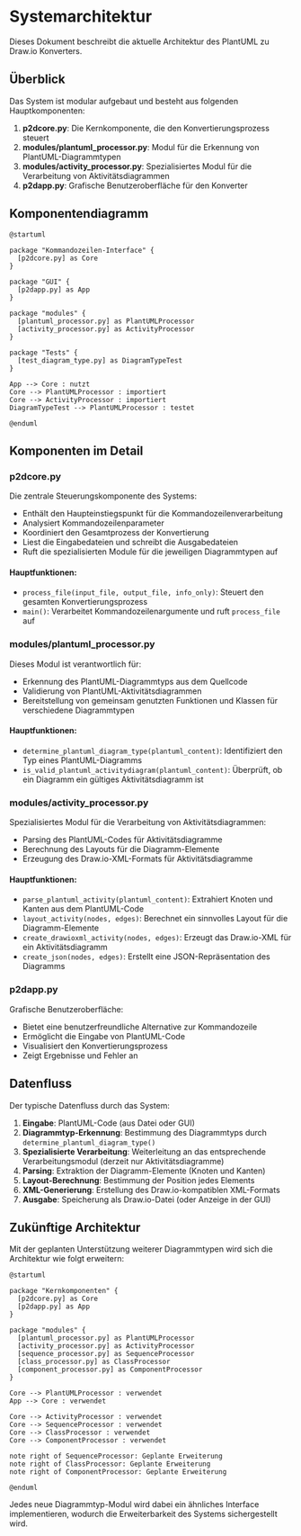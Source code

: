 # Systemarchitektur

Dieses Dokument beschreibt die aktuelle Architektur des PlantUML zu Draw.io Konverters.

## Überblick

Das System ist modular aufgebaut und besteht aus folgenden Hauptkomponenten:

1. **p2dcore.py**: Die Kernkomponente, die den Konvertierungsprozess steuert
2. **modules/plantuml_processor.py**: Modul für die Erkennung von PlantUML-Diagrammtypen
3. **modules/activity_processor.py**: Spezialisiertes Modul für die Verarbeitung von Aktivitätsdiagrammen
4. **p2dapp.py**: Grafische Benutzeroberfläche für den Konverter

## Komponentendiagramm

```plantuml
@startuml

package "Kommandozeilen-Interface" {
  [p2dcore.py] as Core
}

package "GUI" {
  [p2dapp.py] as App
}

package "modules" {
  [plantuml_processor.py] as PlantUMLProcessor
  [activity_processor.py] as ActivityProcessor
}

package "Tests" {
  [test_diagram_type.py] as DiagramTypeTest
}

App --> Core : nutzt
Core --> PlantUMLProcessor : importiert
Core --> ActivityProcessor : importiert
DiagramTypeTest --> PlantUMLProcessor : testet

@enduml
```

## Komponenten im Detail

### p2dcore.py

Die zentrale Steuerungskomponente des Systems:

- Enthält den Haupteinstiegspunkt für die Kommandozeilenverarbeitung
- Analysiert Kommandozeilenparameter
- Koordiniert den Gesamtprozess der Konvertierung
- Liest die Eingabedateien und schreibt die Ausgabedateien
- Ruft die spezialisierten Module für die jeweiligen Diagrammtypen auf

#### Hauptfunktionen:

- `process_file(input_file, output_file, info_only)`: Steuert den gesamten Konvertierungsprozess
- `main()`: Verarbeitet Kommandozeilenargumente und ruft `process_file` auf

### modules/plantuml_processor.py

Dieses Modul ist verantwortlich für:

- Erkennung des PlantUML-Diagrammtyps aus dem Quellcode
- Validierung von PlantUML-Aktivitätsdiagrammen
- Bereitstellung von gemeinsam genutzten Funktionen und Klassen für verschiedene Diagrammtypen

#### Hauptfunktionen:

- `determine_plantuml_diagram_type(plantuml_content)`: Identifiziert den Typ eines PlantUML-Diagramms
- `is_valid_plantuml_activitydiagram(plantuml_content)`: Überprüft, ob ein Diagramm ein gültiges Aktivitätsdiagramm ist

### modules/activity_processor.py

Spezialisiertes Modul für die Verarbeitung von Aktivitätsdiagrammen:

- Parsing des PlantUML-Codes für Aktivitätsdiagramme
- Berechnung des Layouts für die Diagramm-Elemente
- Erzeugung des Draw.io-XML-Formats für Aktivitätsdiagramme

#### Hauptfunktionen:

- `parse_plantuml_activity(plantuml_content)`: Extrahiert Knoten und Kanten aus dem PlantUML-Code
- `layout_activity(nodes, edges)`: Berechnet ein sinnvolles Layout für die Diagramm-Elemente
- `create_drawioxml_activity(nodes, edges)`: Erzeugt das Draw.io-XML für ein Aktivitätsdiagramm
- `create_json(nodes, edges)`: Erstellt eine JSON-Repräsentation des Diagramms

### p2dapp.py

Grafische Benutzeroberfläche:

- Bietet eine benutzerfreundliche Alternative zur Kommandozeile
- Ermöglicht die Eingabe von PlantUML-Code
- Visualisiert den Konvertierungsprozess
- Zeigt Ergebnisse und Fehler an

## Datenfluss

Der typische Datenfluss durch das System:

1. **Eingabe**: PlantUML-Code (aus Datei oder GUI)
2. **Diagrammtyp-Erkennung**: Bestimmung des Diagrammtyps durch `determine_plantuml_diagram_type()`
3. **Spezialisierte Verarbeitung**: Weiterleitung an das entsprechende Verarbeitungsmodul (derzeit nur Aktivitätsdiagramme)
4. **Parsing**: Extraktion der Diagramm-Elemente (Knoten und Kanten)
5. **Layout-Berechnung**: Bestimmung der Position jedes Elements
6. **XML-Generierung**: Erstellung des Draw.io-kompatiblen XML-Formats
7. **Ausgabe**: Speicherung als Draw.io-Datei (oder Anzeige in der GUI)

## Zukünftige Architektur

Mit der geplanten Unterstützung weiterer Diagrammtypen wird sich die Architektur wie folgt erweitern:

```plantuml
@startuml

package "Kernkomponenten" {
  [p2dcore.py] as Core
  [p2dapp.py] as App
}

package "modules" {
  [plantuml_processor.py] as PlantUMLProcessor
  [activity_processor.py] as ActivityProcessor
  [sequence_processor.py] as SequenceProcessor
  [class_processor.py] as ClassProcessor
  [component_processor.py] as ComponentProcessor
}

Core --> PlantUMLProcessor : verwendet
App --> Core : verwendet

Core --> ActivityProcessor : verwendet
Core --> SequenceProcessor : verwendet
Core --> ClassProcessor : verwendet
Core --> ComponentProcessor : verwendet

note right of SequenceProcessor: Geplante Erweiterung
note right of ClassProcessor: Geplante Erweiterung
note right of ComponentProcessor: Geplante Erweiterung

@enduml
```

Jedes neue Diagrammtyp-Modul wird dabei ein ähnliches Interface implementieren, wodurch die Erweiterbarkeit des Systems sichergestellt wird. 